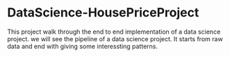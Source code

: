 # DataScience-HousePriceProject
This project walk through the end to end implementation of a data science project. we will see the pipeline of a data science project. It starts from raw data and end with giving some interessting patterns. 
